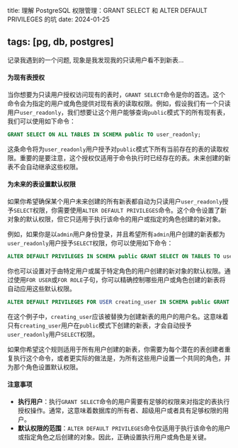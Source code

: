 title: 理解 PostgreSQL 权限管理：GRANT SELECT 和 ALTER DEFAULT PRIVILEGES 的坑
date: 2024-01-25

tags: [pg, db, postgres]
---

记录我遇到的一个问题, 现象是我发现我的只读用户看不到新表...

<!--more-->
#### 为现有表授权

当你想要为只读用户授权访问现有的表时，`GRANT SELECT`命令是你的首选。这个命令会为指定的用户或角色提供对现有表的读取权限。例如，假设我们有一个只读用户`user_readonly`，我们想要让这个用户能够查询`public`模式下的所有现有表，我们可以使用如下命令：

```sql
GRANT SELECT ON ALL TABLES IN SCHEMA public TO user_readonly;
```

这条命令将为`user_readonly`用户授予对`public`模式下所有当前存在的表的读取权限。重要的是要注意，这个授权仅适用于命令执行时已经存在的表。未来创建的新表不会自动继承这些权限。

#### 为未来的表设置默认权限

如果你希望确保某个用户未来创建的所有新表都自动为只读用户`user_readonly`授予`SELECT`权限，你需要使用`ALTER DEFAULT PRIVILEGES`命令。这个命令设置了新对象的默认权限，但它只适用于执行该命令的用户或指定的角色创建的新对象。

例如，如果你是以`admin`用户身份登录，并且希望所有`admin`用户创建的新表都为`user_readonly`用户授予`SELECT`权限，你可以使用如下命令：

```sql
ALTER DEFAULT PRIVILEGES IN SCHEMA public GRANT SELECT ON TABLES TO user_readonly;
```

你也可以设置对于由特定用户或属于特定角色的用户创建的新对象的默认权限。通过使用`FOR USER`或`FOR ROLE`子句，你可以精确控制哪些用户或角色创建的新表将自动应用这些默认权限。

```sql
ALTER DEFAULT PRIVILEGES FOR USER creating_user IN SCHEMA public GRANT SELECT ON TABLES TO user_readonly;
```

在这个例子中，`creating_user`应该被替换为创建新表的用户的用户名。这意味着只有`creating_user`用户在`public`模式下创建的新表，才会自动授予`user_readonly`用户`SELECT`权限。

如果你希望这个规则适用于所有用户创建的新表，你需要为每个潜在的表创建者重复执行这个命令，或者更实际的做法是，为所有这些用户设置一个共同的角色，并为那个角色设置默认权限。

#### 注意事项

- **执行用户**：执行`GRANT SELECT`命令的用户需要有足够的权限来对指定的表执行授权操作。通常，这意味着数据库的所有者、超级用户或者具有足够权限的用户。
- **默认权限的范围**：`ALTER DEFAULT PRIVILEGES`命令仅适用于执行该命令的用户或指定角色之后创建的对象。因此，正确设置执行用户或角色是关键。

